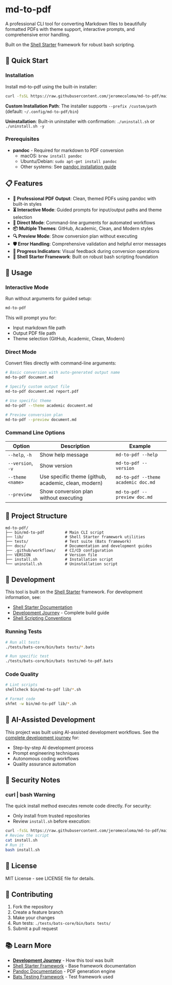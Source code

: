 # md-to-pdf

A professional CLI tool for converting Markdown files to beautifully formatted PDFs with theme support, interactive prompts, and comprehensive error handling.

Built on the [Shell Starter](https://github.com/jeromecoloma/shell-starter) framework for robust bash scripting.

## 🚀 Quick Start

### Installation

Install md-to-pdf using the built-in installer:

```bash
curl -fsSL https://raw.githubusercontent.com/jeromecoloma/md-to-pdf/main/install.sh | bash
```

**Custom Installation Path**: The installer supports `--prefix /custom/path` (default: `~/.config/md-to-pdf/bin`)

**Uninstallation**: Built-in uninstaller with confirmation: `./uninstall.sh` or `./uninstall.sh -y`

### Prerequisites

- **pandoc** - Required for markdown to PDF conversion
  - macOS: `brew install pandoc`
  - Ubuntu/Debian: `sudo apt-get install pandoc`
  - Other systems: See [pandoc installation guide](https://pandoc.org/installing.html)

## 📋 Features

- **🎨 Professional PDF Output**: Clean, themed PDFs using pandoc with built-in styles
- **⏳ Interactive Mode**: Guided prompts for input/output paths and theme selection
- **🔧 Direct Mode**: Command-line arguments for automated workflows
- **📦 Multiple Themes**: GitHub, Academic, Clean, and Modern styles
- **🔍 Preview Mode**: Show conversion plan without executing
- **🛡️ Error Handling**: Comprehensive validation and helpful error messages
- **📝 Progress Indicators**: Visual feedback during conversion operations
- **🤖 Shell Starter Framework**: Built on robust bash scripting foundation

## 🎯 Usage

### Interactive Mode

Run without arguments for guided setup:

```bash
md-to-pdf
```

This will prompt you for:
- Input markdown file path
- Output PDF file path
- Theme selection (GitHub, Academic, Clean, Modern)

### Direct Mode

Convert files directly with command-line arguments:

```bash
# Basic conversion with auto-generated output name
md-to-pdf document.md

# Specify custom output file
md-to-pdf document.md report.pdf

# Use specific theme
md-to-pdf --theme academic document.md

# Preview conversion plan
md-to-pdf --preview document.md
```

### Command Line Options

| Option | Description | Example |
|--------|-------------|---------|
| `--help`, `-h` | Show help message | `md-to-pdf --help` |
| `--version`, `-v` | Show version | `md-to-pdf --version` |
| `--theme <name>` | Use specific theme (github, academic, clean, modern) | `md-to-pdf --theme academic doc.md` |
| `--preview` | Show conversion plan without executing | `md-to-pdf --preview doc.md` |

## 📂 Project Structure

```
md-to-pdf/
├── bin/md-to-pdf         # Main CLI script
├── lib/                  # Shell Starter framework utilities
├── tests/                # Test suite (Bats framework)
├── docs/                 # Documentation and development guides
├── .github/workflows/    # CI/CD configuration
├── VERSION               # Version file
├── install.sh            # Installation script
└── uninstall.sh          # Uninstallation script
```

## 🔧 Development

This tool is built on the [Shell Starter](https://github.com/jeromecoloma/shell-starter) framework. For development information, see:

- [Shell Starter Documentation](https://github.com/jeromecoloma/shell-starter)
- [Development Journey](https://github.com/jeromecoloma/shell-starter/blob/main/docs/journeys/ai-assisted/md-to-pdf.md) - Complete build guide
- [Shell Scripting Conventions](https://github.com/jeromecoloma/shell-starter/blob/main/docs/conventions.md)

### Running Tests

```bash
# Run all tests
./tests/bats-core/bin/bats tests/*.bats

# Run specific test
./tests/bats-core/bin/bats tests/md-to-pdf.bats
```

### Code Quality

```bash
# Lint scripts
shellcheck bin/md-to-pdf lib/*.sh

# Format code
shfmt -w bin/md-to-pdf lib/*.sh
```

## 🤖 AI-Assisted Development

This project was built using AI-assisted development workflows. See the [complete development journey](https://github.com/jeromecoloma/shell-starter/blob/main/docs/journeys/ai-assisted/md-to-pdf.md) for:

- Step-by-step AI development process
- Prompt engineering techniques
- Autonomous coding workflows
- Quality assurance automation

## 🔐 Security Notes

### curl | bash Warning

The quick install method executes remote code directly. For security:

- Only install from trusted repositories
- Review `install.sh` before execution:

```bash
curl -fsSL https://raw.githubusercontent.com/jeromecoloma/md-to-pdf/main/install.sh > install.sh
# Review the script
cat install.sh
# Run it
bash install.sh
```

## 📄 License

MIT License - see LICENSE file for details.

## 🤝 Contributing

1. Fork the repository
2. Create a feature branch
3. Make your changes
4. Run tests: `./tests/bats-core/bin/bats tests/`
5. Submit a pull request

## 📚 Learn More

- **[Development Journey](https://github.com/jeromecoloma/shell-starter/blob/main/docs/journeys/ai-assisted/md-to-pdf.md)** - How this tool was built
- [Shell Starter Framework](https://github.com/jeromecoloma/shell-starter) - Base framework documentation
- [Pandoc Documentation](https://pandoc.org/) - PDF generation engine
- [Bats Testing Framework](https://github.com/bats-core/bats-core) - Test framework used